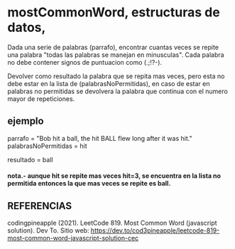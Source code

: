 # mostCommonWord, estructuras de datos, 

Dada una serie de palabras (parrafo), encontrar cuantas veces se repite una palabra "todas las palabras se manejan en minusculas".
Cada palabra no debe contener signos de puntuacion como (.;!?-).

Devolver como resultado la palabra que se repita mas veces, pero esta no debe estar en la lista de (palabrasNoPermitidas), en caso de estar en palabras no permitidas se devolvera la palabra que continua con el numero mayor de repeticiones.

## ejemplo
parrafo = "Bob hit a ball, the hit BALL flew long after it was hit."
palabrasNoPermitidas = hit

resultado = ball

#### nota.- aunque hit se repite mas veces hit=3, se encuentra en la lista no permitida entonces la que mas veces se repite es ball.

## REFERENCIAS 
codingpineapple (2021). LeetCode 819. Most Common Word (javascript solution). Dev To. Sitio web: https://dev.to/cod3pineapple/leetcode-819-most-common-word-javascript-solution-cec